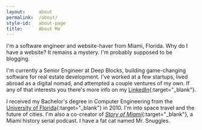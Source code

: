 ```yaml
---
layout:     about
permalink:  /about/
style-id:   about-page
title:      About Me
---
```


I'm a software engineer and website-haver from Miami, Florida. Why do I have a website? It remains a mystery. I'm probably supposed to be blogging.

I'm currently a Senior Engineer at Deep Blocks, building game-changing software for real estate development. I've worked at a few startups, lived abroad as a digital nomad, and attempted a couple ventures of my own. If any of that interests you there's more info on my [LinkedIn](https://www.linkedin.com/in/nickmccrea/){:target="_blank"}.

I received my Bachelor's degree in Computer Engineering from the [University of Florida](http://www.ufl.edu/){:target="_blank"} in 2010. I'm into space travel and the future of cities. I'm also a co-creator of [_Story of Miami_](https://www.storyofmiami.com/){:target="_blank"}, a Miami history serial podcast. I have a fat cat named Mr. Snuggles.
